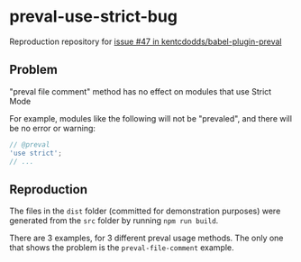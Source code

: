 # preval-use-strict-bug
Reproduction repository for [issue #47 in kentcdodds/babel-plugin-preval](https://github.com/kentcdodds/babel-plugin-preval/issues/47)

## Problem

"preval file comment" method has no effect on modules that use Strict Mode

For example, modules like the following will not be "prevaled", and there will be no error or warning:

```js
// @preval
'use strict';
// ...
```

## Reproduction

The files in the `dist` folder (committed for demonstration purposes) were generated from the `src` folder by running `npm run build`.

There are 3 examples, for 3 different preval usage methods. The only one that shows the problem is the `preval-file-comment` example.
